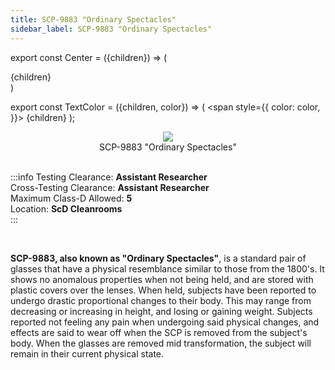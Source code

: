 ```yaml
---
title: SCP-9883 "Ordinary Spectacles"
sidebar_label: SCP-9883 "Ordinary Spectacles"
---
```


export const Center = ({children}) => (
   <div
      style={{
         "textAlign": "center"
      }}>
      {children}
   </div>
)

export const TextColor = ({children, color}) => (
<span
style={{
      color: color,
    }}>
{children}
</span>
);

<Center><img src="../../../images/SCP-9883.png"/></Center>
<Center>SCP-9883 "Ordinary Spectacles"</Center>

<br />

:::info
Testing Clearance: <TextColor color="#735cff">**Assistant Researcher**</TextColor> <br />
Cross-Testing Clearance: <TextColor color="#735cff">**Assistant Researcher**</TextColor> <br />
Maximum Class-D Allowed: <TextColor color="#FF6A00">**5**</TextColor> <br />
Location: <TextColor color="#3161c1">**ScD Cleanrooms**</TextColor> <br />
:::

<br/>

**SCP-9883, also known as "Ordinary Spectacles"**, is a standard pair of glasses that have a physical resemblance similar to those from the 1800's. It shows no anomalous properties when not being held, and are stored with plastic covers over the lenses. When held, subjects have been reported to undergo drastic proportional changes to their body. This may range from decreasing or increasing in height, and losing or gaining weight. Subjects reported not feeling any pain when undergoing said physical changes, and effects are said to wear off when the SCP is removed from the subject's body. When the glasses are removed mid transformation, the subject will remain in their current physical state.